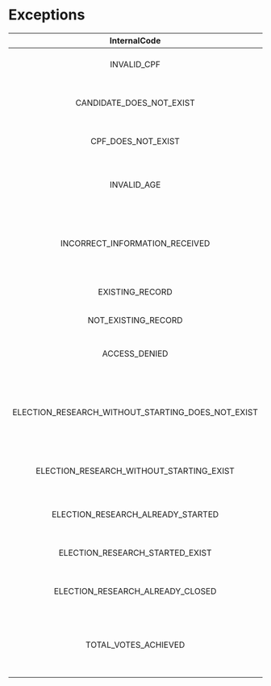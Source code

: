 # Exceptions
|InternalCode|HttpCode|Message|
|:---:|:---:|:---:|
|INVALID_CPF|400|The provided cpf is not valid|
|CANDIDATE_DOES_NOT_EXIST|404|Informed candidate does not exist|
|CPF_DOES_NOT_EXIST|404|Informed cpf does not exist|
|INVALID_AGE|400|Date of birth informed not valid. You are under 16 years old|
|INCORRECT_INFORMATION_RECEIVED|400|Some Information provided does not meet requirements|
|EXISTING_RECORD|400|This record already exists|
|NOT_EXISTING_RECORD|404|This record not exists|
|ACCESS_DENIED|403|Your credentials do not allow access|
|ELECTION_RESEARCH_WITHOUT_STARTING_DOES_NOT_EXIST|404|It was not possible to find an election research without starting|
|ELECTION_RESEARCH_WITHOUT_STARTING_EXIST|400|Election research without starting exist|
|ELECTION_RESEARCH_ALREADY_STARTED|400|Election research already started|
|ELECTION_RESEARCH_STARTED_EXIST|400|Election research started exist|
|ELECTION_RESEARCH_ALREADY_CLOSED|400|Election research already closed|
|TOTAL_VOTES_ACHIEVED|500|The established limit of votes received has been reached|